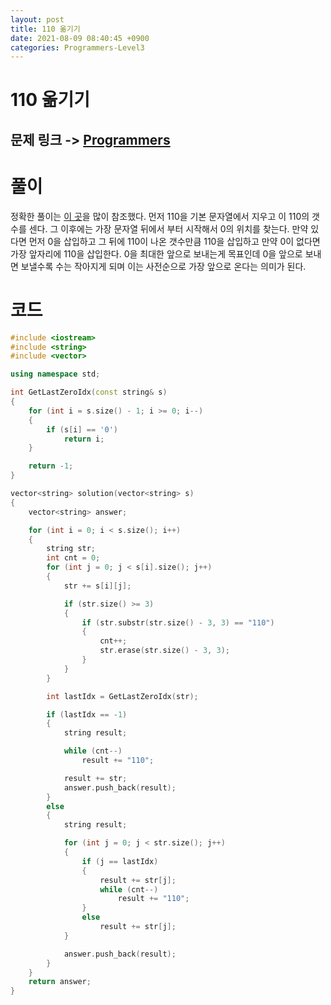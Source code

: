 ```yaml
---
layout: post
title: 110 옮기기
date: 2021-08-09 08:40:45 +0900
categories: Programmers-Level3
---
```


# 110 옮기기
## 문제 링크 -> [Programmers](https://programmers.co.kr/learn/courses/30/lessons/77886)

# 풀이
정확한 풀이는 [이 곳](https://yabmoons.tistory.com/668)을 많이 참조했다. 먼저 110을 기본 문자열에서 지우고 이 110의 갯수를 센다. 그 이후에는 가장 문자열 뒤에서 부터 시작해서 0의 위치를 찾는다. 만약 있다면 먼저 0을 삽입하고 그 뒤에 110이 나온 갯수만큼 110을 삽입하고 만약 0이 없다면 가장 앞자리에 110을 삽입한다. 0을 최대한 앞으로 보내는게 목표인데 0을 앞으로 보내면 보낼수록 수는 작아지게 되며 이는 사전순으로 가장 앞으로 온다는 의미가 된다.

# 코드
```c++
#include <iostream>
#include <string>
#include <vector>

using namespace std;

int GetLastZeroIdx(const string& s)
{
    for (int i = s.size() - 1; i >= 0; i--)
    {
        if (s[i] == '0')
            return i;
    }

    return -1;
}

vector<string> solution(vector<string> s) 
{
    vector<string> answer;

    for (int i = 0; i < s.size(); i++)
    {
        string str;
        int cnt = 0;
        for (int j = 0; j < s[i].size(); j++)
        {
            str += s[i][j];

            if (str.size() >= 3)
            {
                if (str.substr(str.size() - 3, 3) == "110")
                {
                    cnt++;
                    str.erase(str.size() - 3, 3);
                }
            }
        }

        int lastIdx = GetLastZeroIdx(str);

        if (lastIdx == -1)
        {
            string result;

            while (cnt--)
                result += "110";

            result += str;
            answer.push_back(result);
        }
        else
        {
            string result;

            for (int j = 0; j < str.size(); j++)
            {
                if (j == lastIdx)
                {
                    result += str[j];
                    while (cnt--)
                        result += "110";
                }
                else
                    result += str[j];
            }

            answer.push_back(result);
        }
    }
    return answer;
}
```
